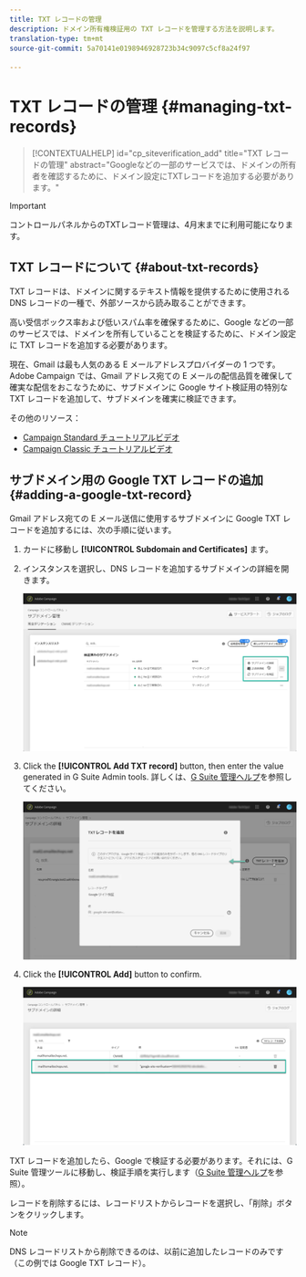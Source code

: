 ```yaml
---
title: TXT レコードの管理
description: ドメイン所有権検証用の TXT レコードを管理する方法を説明します。
translation-type: tm+mt
source-git-commit: 5a70141e0198946928723b34c9097c5cf8a24f97

---
```



# TXT レコードの管理 {#managing-txt-records}

>[!CONTEXTUALHELP]
>id="cp_siteverification_add"
>title="TXT レコードの管理"
>abstract="Googleなどの一部のサービスでは、ドメインの所有者を確認するために、ドメイン設定にTXTレコードを追加する必要があります。"

>[!IMPORTANT]
>
>コントロールパネルからのTXTレコード管理は、4月末までに利用可能になります。

## TXT レコードについて {#about-txt-records}

TXT レコードは、ドメインに関するテキスト情報を提供するために使用される DNS レコードの一種で、外部ソースから読み取ることができます。

高い受信ボックス率および低いスパム率を確保するために、Google などの一部のサービスでは、ドメインを所有していることを検証するために、ドメイン設定に TXT レコードを追加する必要があります。

現在、Gmail は最も人気のある E メールアドレスプロバイダーの 1 つです。Adobe Campaign では、Gmail アドレス宛ての E メールの配信品質を確保して確実な配信をおこなうために、サブドメインに Google サイト検証用の特別な TXT レコードを追加して、サブドメインを確実に検証できます。

その他のリソース：

* [Campaign Standard チュートリアルビデオ](https://docs.adobe.com/content/help/en/campaign-standard-learn/tutorials/administrating/control-panel/google-txt-record-management.html)
* [Campaign Classic チュートリアルビデオ](https://docs.adobe.com/content/help/en/campaign-classic-learn/tutorials/administrating/control-panel-acc/google-txt-record-management.html)

## サブドメイン用の Google TXT レコードの追加 {#adding-a-google-txt-record}

Gmail アドレス宛ての E メール送信に使用するサブドメインに Google TXT レコードを追加するには、次の手順に従います。

1. カードに移動し **[!UICONTROL Subdomain and Certificates]** ます。

1. インスタンスを選択し、DNS レコードを追加するサブドメインの詳細を開きます。

   ![](assets/txt_subdomaindetails.png)

1. Click the **[!UICONTROL Add TXT record]** button, then enter the value generated in G Suite Admin tools. 詳しくは、[G Suite 管理ヘルプ](https://support.google.com/a/answer/183895)を参照してください。

   ![](assets/txt_addtxt.png)

1. Click the **[!UICONTROL Add]** button to confirm.

   ![](assets/txt_txtadded.png)

TXT レコードを追加したら、Google で検証する必要があります。それには、G Suite 管理ツールに移動し、検証手順を実行します（[G Suite 管理ヘルプ](https://support.google.com/a/answer/183895)を参照）。

レコードを削除するには、レコードリストからレコードを選択し、「削除」ボタンをクリックします。

>[!NOTE]
>
>DNS レコードリストから削除できるのは、以前に追加したレコードのみです（この例では Google TXT レコード）。


